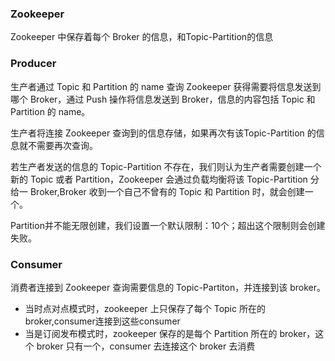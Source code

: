 ### Zookeeper
Zookeeper 中保存着每个 Broker 的信息，和Topic-Partition的信息

### Producer
生产者通过 Topic 和 Partition 的 name 查询 Zookeeper 获得需要将信息发送到哪个 Broker，通过 Push 操作将信息发送到 Broker，信息的内容包括 Topic 和 Partition 的 name。

生产者将连接 Zookeeper 查询到的信息存储，如果再次有该Topic-Partition 的信息就不需要再次查询。

若生产者发送的信息的 Topic-Partition 不存在，我们则认为生产者需要创建一个新的 Topic 或者 Partition，Zookeeper 会通过负载均衡将该 Topic-Partition 分给一 Broker,Broker 收到一个自己不曾有的 Topic 和 Partition 时，就会创建一个。

Partition并不能无限创建，我们设置一个默认限制：10个；超出这个限制则会创建失败。

### Consumer
消费者连接到 Zookeeper 查询需要信息的 Topic-Partiton，并连接到该 broker。

- 当时点对点模式时，zookeeper 上只保存了每个 Topic 所在的 broker,consumer连接到这些consumer
- 当是订阅发布模式时，zookeeper 保存的是每个 Partition 所在的 broker，这个 broker 只有一个，consumer 去连接这个 broker 去消费